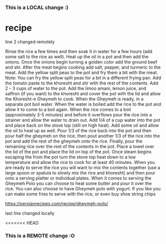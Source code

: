 ### This is a LOCAL change :)

# recipe
line 2 changed remotely


Rinse the rice a few times and then soak it in water for a few hours (add some salt to the rice as well). Heat up the oil in a pot and then add the onions. Once the onions begin turning a golden color add the ground beef and stir. After the meat begins cooking add salt, pepper, and turmeric to the meat. Add the yellow split peas to the pot and fry them a bit with the meat. Note: You can fry the yellow split peas for a bit in a different frying pan. Add the tomato paste to the khoresht and stir with the rest of the contents. Add 2 – 3 cups of water to the pot. Add the limoo amani, lemon juice, and saffron (if you want) to the khoresht and cover the pot with the lid and allow the Khoresht-e Gheymeh to cook. When the Gheymeh is ready, in a separate pot boil water. When the water is boiled add the rice to the pot and allow it to come to a boil again. When the rice comes to a boil (approximately 3-5 minutes) and before it overflows pour the rice into a strainer and allow the water to drain out. Add 1/4 of a cup water into the pot and place back on the stove top (still on high heat). Add some oil and allow the oil to heat up as well. Pour 1/3 of the rice back into the pot and then pour half the gheymeh on the rice, then pout another 1/3 of the rice into the pot and add the rest of the gheymeh onto the rice. Finally, pour the remaining rice over the rest of the contents in the pot. Place a towel over the lid of the pot and place the lid on top of the pot. Once steam begins escaping the from the pot turn the stove top heat down to a low temperature and allow the rice to cook for at least 40 minutes. When you are ready to serve the rice you will want to mix the contents together (use a large spoon or spatula to slowly mix the rice and khoresht) and then pour onto a serving platter or individual plates. When it comes to serving the Gheymeh Polo you can choose to heat some butter and pour it over the rice. You can also choose to have Gheymeh polo with yogurt. If you like you can make some fries to serve with the rice, or even buy shoe string chips

https://persianrecipes.com/recipe/gheymeh-polo/

last line changed locally

<<<<<<< HEAD

### This is a REMOTE change :O